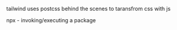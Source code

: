 tailwind uses postcss behind the scenes to taransfrom css with js

npx - invoking/executing a package
